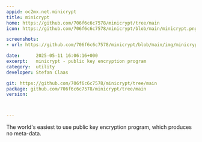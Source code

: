 ```yaml
---
appid: oc2mx.net.minicrypt
title: minicrypt
home: https://github.com/706f6c6c7578/minicrypt/tree/main
icon: https://github.com/706f6c6c7578/minicrypt/blob/main/minicrypt.png?raw=true

screenshots:
- url: https://github.com/706f6c6c7578/minicrypt/blob/main/img/minicrypt-en.png?raw=true

date:      2025-05-11 16:06:16+000
excerpt:   minicrypt - public key encryption program
category:  utility
developer: Stefan Claas

git: https://github.com/706f6c6c7578/minicrypt/tree/main
package: github.com/706f6c6c7578/minicrypt/tree/main
version: 



---
```


The world's easiest to use public key encryption program, which produces no meta-data.
